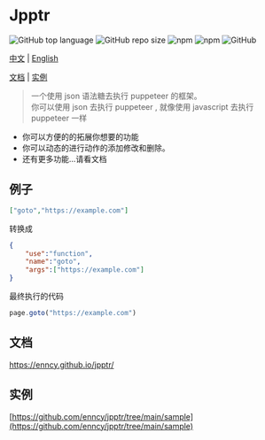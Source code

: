# Jpptr
 
![GitHub top language](https://img.shields.io/github/languages/top/enncy/jpptr) ![GitHub repo size](https://img.shields.io/github/repo-size/enncy/jpptr)  ![npm](https://img.shields.io/npm/v/jpptr) ![npm](https://img.shields.io/npm/dw/jpptr) ![GitHub](https://img.shields.io/github/license/enncy/jpptr)

[中文](https://github.com/enncy/jpptr/blob/main/README.md) | [English](https://github.com/enncy/jpptr/blob/main/README.en-US.md)

[文档](https://enncy.github.io/jpptr/) | [实例](https://github.com/enncy/jpptr/tree/main/sample)
  
> 一个使用 json 语法糖去执行 puppeteer 的框架。     
> 你可以使用 json 去执行 puppeteer , 就像使用 javascript 去执行 puppeteer 一样       
- 你可以方便的的拓展你想要的功能
- 你可以动态的进行动作的添加修改和删除。
- 还有更多功能...请看文档

## 例子
```json
["goto","https://example.com"]
```
转换成
```json
{
    "use":"function",
    "name":"goto",
    "args":["https://example.com"]
}
```
最终执行的代码
```js
page.goto("https://example.com")
```

## 文档
https://enncy.github.io/jpptr/
## 实例

[https://github.com/enncy/jpptr/tree/main/sample](https://github.com/enncy/jpptr/tree/main/sample)
 
